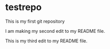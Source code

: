 # testrepo

This is my first git repository

I am making my second edit to my README file.

This is my third edit to my README file.
